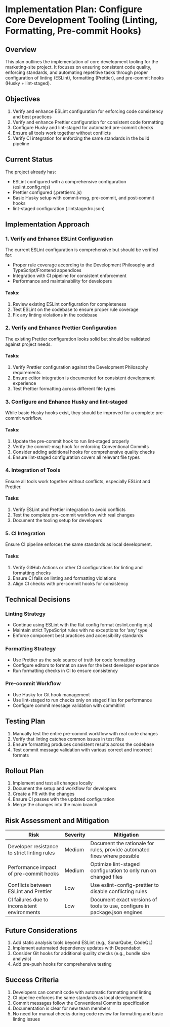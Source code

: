 # Implementation Plan: Configure Core Development Tooling (Linting, Formatting, Pre-commit Hooks)

## Overview

This plan outlines the implementation of core development tooling for the marketing-site project. It focuses on ensuring consistent code quality, enforcing standards, and automating repetitive tasks through proper configuration of linting (ESLint), formatting (Prettier), and pre-commit hooks (Husky + lint-staged).

## Objectives

1. Verify and enhance ESLint configuration for enforcing code consistency and best practices
2. Verify and enhance Prettier configuration for consistent code formatting
3. Configure Husky and lint-staged for automated pre-commit checks
4. Ensure all tools work together without conflicts
5. Verify CI integration for enforcing the same standards in the build pipeline

## Current Status

The project already has:

- ESLint configured with a comprehensive configuration (eslint.config.mjs)
- Prettier configured (.prettierrc.js)
- Basic Husky setup with commit-msg, pre-commit, and post-commit hooks
- lint-staged configuration (.lintstagedrc.json)

## Implementation Approach

### 1. Verify and Enhance ESLint Configuration

The current ESLint configuration is comprehensive but should be verified for:

- Proper rule coverage according to the Development Philosophy and TypeScript/Frontend appendices
- Integration with CI pipeline for consistent enforcement
- Performance and maintainability for developers

#### Tasks:

1. Review existing ESLint configuration for completeness
2. Test ESLint on the codebase to ensure proper rule coverage
3. Fix any linting violations in the codebase

### 2. Verify and Enhance Prettier Configuration

The existing Prettier configuration looks solid but should be validated against project needs.

#### Tasks:

1. Verify Prettier configuration against the Development Philosophy requirements
2. Ensure editor integration is documented for consistent development experience
3. Test Prettier formatting across different file types

### 3. Configure and Enhance Husky and lint-staged

While basic Husky hooks exist, they should be improved for a complete pre-commit workflow.

#### Tasks:

1. Update the pre-commit hook to run lint-staged properly
2. Verify the commit-msg hook for enforcing Conventional Commits
3. Consider adding additional hooks for comprehensive quality checks
4. Ensure lint-staged configuration covers all relevant file types

### 4. Integration of Tools

Ensure all tools work together without conflicts, especially ESLint and Prettier.

#### Tasks:

1. Verify ESLint and Prettier integration to avoid conflicts
2. Test the complete pre-commit workflow with real changes
3. Document the tooling setup for developers

### 5. CI Integration

Ensure CI pipeline enforces the same standards as local development.

#### Tasks:

1. Verify GitHub Actions or other CI configurations for linting and formatting checks
2. Ensure CI fails on linting and formatting violations
3. Align CI checks with pre-commit hooks for consistency

## Technical Decisions

### Linting Strategy

- Continue using ESLint with the flat config format (eslint.config.mjs)
- Maintain strict TypeScript rules with no exceptions for 'any' type
- Enforce component best practices and accessibility standards

### Formatting Strategy

- Use Prettier as the sole source of truth for code formatting
- Configure editors to format on save for the best developer experience
- Run formatting checks in CI to ensure consistency

### Pre-commit Workflow

- Use Husky for Git hook management
- Use lint-staged to run checks only on staged files for performance
- Configure commit message validation with commitlint

## Testing Plan

1. Manually test the entire pre-commit workflow with real code changes
2. Verify that linting catches common issues in test files
3. Ensure formatting produces consistent results across the codebase
4. Test commit message validation with various correct and incorrect formats

## Rollout Plan

1. Implement and test all changes locally
2. Document the setup and workflow for developers
3. Create a PR with the changes
4. Ensure CI passes with the updated configuration
5. Merge the changes into the main branch

## Risk Assessment and Mitigation

| Risk                                         | Severity | Mitigation                                                                 |
| -------------------------------------------- | -------- | -------------------------------------------------------------------------- |
| Developer resistance to strict linting rules | Medium   | Document the rationale for rules, provide automated fixes where possible   |
| Performance impact of pre-commit hooks       | Medium   | Optimize lint-staged configuration to only run on changed files            |
| Conflicts between ESLint and Prettier        | Low      | Use eslint-config-prettier to disable conflicting rules                    |
| CI failures due to inconsistent environments | Low      | Document exact versions of tools to use, configure in package.json engines |

## Future Considerations

1. Add static analysis tools beyond ESLint (e.g., SonarQube, CodeQL)
2. Implement automated dependency updates with Dependabot
3. Consider Git hooks for additional quality checks (e.g., bundle size analysis)
4. Add pre-push hooks for comprehensive testing

## Success Criteria

1. Developers can commit code with automatic formatting and linting
2. CI pipeline enforces the same standards as local development
3. Commit messages follow the Conventional Commits specification
4. Documentation is clear for new team members
5. No need for manual checks during code review for formatting and basic linting issues
